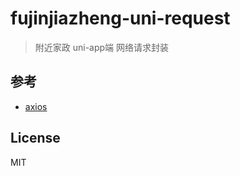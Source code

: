 # fujinjiazheng-uni-request


> 附近家政 uni-app端 网络请求封装


##  参考
* [axios](https://github.com/axios/axios)

## License

MIT